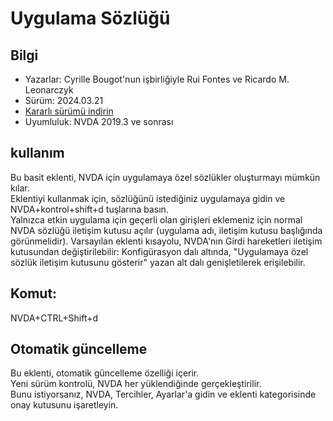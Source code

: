 # Uygulama Sözlüğü

## Bilgi
* Yazarlar: Cyrille Bougot'nun işbirliğiyle Rui Fontes ve Ricardo M. Leonarczyk
* Sürüm: 2024.03.21
* [Kararlı sürümü indirin][1]
* Uyumluluk: NVDA 2019.3 ve sonrası


## kullanım
Bu basit eklenti, NVDA için uygulamaya özel sözlükler oluşturmayı mümkün kılar.  
Eklentiyi kullanmak için, sözlüğünü istediğiniz uygulamaya gidin ve NVDA+kontrol+shift+d tuşlarına basın.  
Yalnızca etkin uygulama için geçerli olan girişleri eklemeniz için normal NVDA sözlüğü iletişim kutusu açılır (uygulama adı, iletişim kutusu başlığında görünmelidir).
Varsayılan eklenti kısayolu, NVDA'nın Girdi hareketleri iletişim kutusundan değiştirilebilir: Konfigürasyon dalı altında, "Uygulamaya özel sözlük iletişim kutusunu gösterir" yazan alt dalı genişletilerek erişilebilir.


## Komut:
NVDA+CTRL+Shift+d


## Otomatik güncelleme
Bu eklenti, otomatik güncelleme özelliği içerir.  
Yeni sürüm kontrolü, NVDA her yüklendiğinde gerçekleştirilir.  
Bunu istiyorsanız, NVDA, Tercihler, Ayarlar'a gidin ve eklenti kategorisinde onay kutusunu işaretleyin.


[1]: https://github.com/ruifontes/applicationDictionary-/releases/download/2025.06.13/applicationDictionary-2025.06.13.nvda-addon
